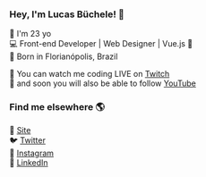 ### Hey, I'm Lucas Büchele! 👋


:small_blue_diamond: I'm 23 yo <br>
:computer: Front-end Developer | Web Designer | Vue.js :green_heart: <br>
:small_orange_diamond: Born in Florianópolis, Brazil <br>


:purple_heart: You can watch me coding LIVE on [Twitch](https://www.twitch.tv/lucasbuchele) <br>
:movie_camera: and soon you will also be able to follow [YouTube](https://www.youtube.com/lucasbuchele) <br>

### Find me elsewhere 🌎

🚀 [Site](https://lucasbuchele.com) <br>
🐦 [Twitter](https://twitter.com/lucasbuchele) <br>
📸 [Instagram](https://instagram.com/lucasbuchele) <br>
💼 [LinkedIn](https://www.linkedin.com/in/lucas-buchele/) <br>
